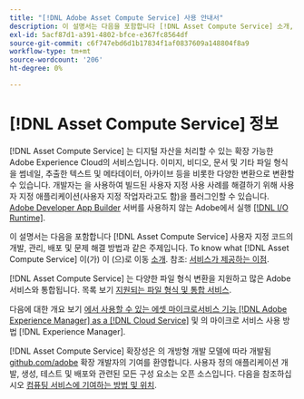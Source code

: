 ```yaml
---
title: "[!DNL Adobe Asset Compute Service] 사용 안내서"
description: 이 설명서는 다음을 포함합니다 [!DNL Asset Compute Service] 소개, 사용자 지정 코드 개발, 관리, 배포 및 문제 해결 방법 등의 작업을 제공합니다.
exl-id: 5acf87d1-a391-4802-bfce-e367fc8564df
source-git-commit: c6f747ebd6d1b17834f1af0837609a148804f8a9
workflow-type: tm+mt
source-wordcount: '206'
ht-degree: 0%

---
```


# [!DNL Asset Compute Service] 정보

[!DNL Asset Compute Service] 는 디지털 자산을 처리할 수 있는 확장 가능한 Adobe Experience Cloud의 서비스입니다. 이미지, 비디오, 문서 및 기타 파일 형식을 썸네일, 추출한 텍스트 및 메타데이터, 아카이브 등을 비롯한 다양한 변환으로 변환할 수 있습니다. 개발자는 을 사용하여 빌드된 사용자 지정 사용 사례를 해결하기 위해 사용자 지정 애플리케이션(사용자 지정 작업자라고도 함)을 플러그인할 수 있습니다. [Adobe Developer App Builder](https://developer.adobe.com/app-builder/docs/overview) 서버를 사용하지 않는 Adobe에서 실행 [[!DNL I/O Runtime]](https://developer.adobe.com/runtime/).

이 설명서는 다음을 포함합니다 [!DNL Asset Compute Service] 사용자 지정 코드의 개발, 관리, 배포 및 문제 해결 방법과 같은 주제입니다. To know what [!DNL Asset Compute Service] 이(가) 이 (으)로 이동 [소개](introduction.md). 참조: [서비스가 제공하는 이점](introduction.md#possible-use-cases-benefits).

[!DNL Asset Compute Service] 는 다양한 파일 형식 변환을 지원하고 많은 Adobe 서비스와 통합됩니다. 목록 보기 [지원되는 파일 형식 및 통합 서비스](https://experienceleague.adobe.com/en/docs/experience-manager-cloud-service/content/assets/file-format-support).

다음에 대한 개요 보기 [에서 사용할 수 있는 에셋 마이크로서비스 기능 [!DNL Adobe Experience Manager] as a [!DNL Cloud Service]](https://experienceleague.adobe.com/ko/docs/experience-manager-cloud-service/content/assets/asset-microservices-overview) 및 의 마이크로 서비스 사용 방법 [!DNL Experience Manager].

[!DNL Asset Compute Service] 확장성은 의 개방형 개발 모델에 따라 개발됨 [github.com/adobe](https://github.com/adobe) 확장 개발자의 기여를 환영합니다. 사용자 정의 애플리케이션 개발, 생성, 테스트 및 배포와 관련된 모든 구성 요소는 오픈 소스입니다. 다음을 참조하십시오 [컴퓨팅 서비스에 기여하는 방법 및 위치](contribute-to-compute-service.md).

<!--
Possible to record the below info here in this landing page to centralize the miscellaneous info about Asset Compute Service?
 List of dependencies and requirements SDK, CLI, Devtools, etc.? Or may be a link to the prerequisites.
 Introduction video when Tech Marketing team shares one.
-->
